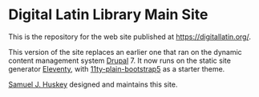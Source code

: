 # Digital Latin Library Main Site

This is the repository for the web site published at <https://digitallatin.org/>.

This version of the site replaces an earlier one that ran on the dynamic content management system [Drupal](https://drupal.org/) 7. It now runs on the static site generator [Eleventy](https://www.11ty.dev/), with [11ty-plain-bootstrap5](https://mandrasch.github.io/11ty-plain-bootstrap5/) as a starter theme.

[Samuel J. Huskey](https://sjhuskey.info/) designed and maintains this site.
